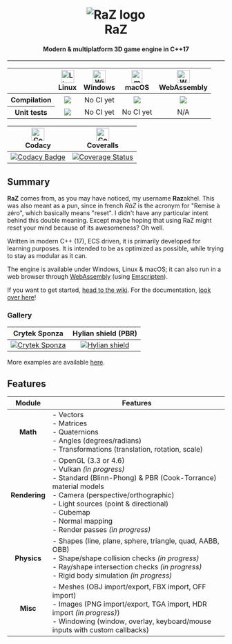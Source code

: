 <h1 align="center">
    <img alt="RaZ logo" src="https://i.imgur.com/rwGGcpr.png" />
    <br/>
    RaZ
</h1>

<h4 align="center">Modern &amp; multiplatform 3D game engine in C++17</h4>

---

<table>
    <thead>
        <tr>
            <th></th>
            <th>
                <img alt="Linux build" src="https://www.screenconnect.com/Images/LogoLinux.png" align="center" height="30" width="30" /><br />
                Linux
            </th>
            <th>
                <img alt="Windows build" src="https://upload.wikimedia.org/wikipedia/commons/thumb/7/76/Windows_logo_-_2012_%28dark_blue%2C_lines_thinner%29.svg/414px-Windows_logo_-_2012_%28dark_blue%2C_lines_thinner%29.svg.png" align="center" height="30" width="30" /><br />
                Windows
            </th>
            <th>
                <img alt="macOS build" src="https://upload.wikimedia.org/wikipedia/commons/thumb/f/fa/Apple_logo_black.svg/245px-Apple_logo_black.svg.png" align="center" height="30" width="25" /><br />
                macOS
            </th>
            <th>
                <img alt="WASM build" src="https://upload.wikimedia.org/wikipedia/commons/thumb/3/30/WebAssembly_Logo.png/150px-WebAssembly_Logo.png" align="center" height="30" width="30" /><br />
                WebAssembly
            </th>
        </tr>
    </thead>
    <tbody>
        <tr>
            <th align="center">Compilation</th>
            <td align="center"><a alt="Linux build status" href="https://travis-ci.com/Razakhel/RaZ"><img src="http://badges.herokuapp.com/travis/razakhel/raz?branch=master&label=build&env=BADGE=linux" /></a></td>
            <td align="center">No CI yet</td>
            <td align="center"><a alt="macOS build status" href="https://travis-ci.com/Razakhel/RaZ"><img src="http://badges.herokuapp.com/travis/razakhel/raz?branch=master&label=build&env=BADGE=osx" /></a></td>
            <td align="center"><a alt="WASM build status" href="https://travis-ci.com/Razakhel/RaZ"><img src="http://badges.herokuapp.com/travis/razakhel/raz?branch=master&label=build&env=BADGE=wasm" /></a></td>
        </tr>
        <tr>
            <th align="center">Unit tests</th>
            <td align="center"><a alt="Linux tests build status" href="https://travis-ci.com/Razakhel/RaZ"><img src="http://badges.herokuapp.com/travis/razakhel/raz?branch=master&label=build&env=BADGE=linux_tests" /></a></td>
            <td align="center">No CI yet</td>
            <td align="center">No CI yet</td>
            <td align="center">N/A</td>
        </tr>
    </tbody>
</table>

| <img alt="Codacy" src="https://seeklogo.com/images/C/codacy-logo-1A40ABD314-seeklogo.com.png" align="center" height="30" width="30" /><br />Codacy | <img alt="Coveralls" src="https://avatars3.githubusercontent.com/ml/318?s=140&v=4" align="center" height="30" width="30" /><br />Coveralls |
| :------------------------------------------------------------------------------------------------------------------------------------------------: | :----------------------------------------------------------------------------------------------------------------------------------------: |
| [![Codacy Badge](https://api.codacy.com/project/badge/Grade/2c8f744cfabc41ada9bd73f72ddd080f)](https://www.codacy.com/app/Razakhel/RaZ)            | [![Coverage Status](https://coveralls.io/repos/github/Razakhel/RaZ/badge.svg)](https://coveralls.io/github/Razakhel/RaZ)                   |

## Summary

**RaZ** comes from, as you may have noticed, my username **Raz**akhel. This was also meant as a pun, since in french _RàZ_ is the acronym for "Remise à zéro", which basically means "reset". I didn't have any particular intent behind this double meaning. Except maybe hoping that using RaZ might reset your mind because of its awesomeness? Oh well.

Written in modern C++ (17), ECS driven, it is primarily developed for learning purposes. It is intended to be as optimized as possible, while trying to stay as modular as it can.

The engine is available under Windows, Linux & macOS; it can also run in a web browser through [WebAssembly](https://webassembly.org/) (using [Emscripten](https://emscripten.org/)).

If you want to get started, [head to the wiki](https://github.com/Razakhel/RaZ/wiki). For the documentation, [look over here](http://razakhel.github.io/RaZ/doc/)!

### Gallery

| Crytek Sponza                                                                        | Hylian shield (PBR)                                                                  |
| :----------------------------------------------------------------------------------: | :----------------------------------------------------------------------------------: |
| [![Crytek Sponza](https://i.imgur.com/Tr1nnjV.jpg)](https://i.imgur.com/Tr1nnjV.jpg) | [![Hylian shield](https://i.imgur.com/UZ90KKJ.jpg)](https://i.imgur.com/UZ90KKJ.jpg) |

More examples are available [here](https://github.com/Razakhel/RaZ/wiki/Examples).

## Features

| Module        | Features                                                                                                                                                                                                                                                                       |
| :-----------: | ------------------------------------------------------------------------------------------------------------------------------------------------------------------------------------------------------------------------------------------------------------------------------ |
| **Math**      | - Vectors<br/>- Matrices<br/>- Quaternions<br/>- Angles (degrees/radians)<br/>- Transformations (translation, rotation, scale)                                                                                                                                                 |
| **Rendering** | - OpenGL (3.3 or 4.6)<br/>- Vulkan _(in progress)_<br/>- Standard (Blinn-Phong) & PBR (Cook-Torrance) material models<br/>- Camera (perspective/orthographic)<br/>- Light sources (point & directional)<br/>- Cubemap<br/>- Normal mapping<br/>- Render passes _(in progress)_ |
| **Physics**   | - Shapes (line, plane, sphere, triangle, quad, AABB, OBB)<br/>- Shape/shape collision checks _(in progress)_<br/>- Ray/shape intersection checks _(in progress)_<br/>- Rigid body simulation _(in progress)_                                                                   |
| **Misc**      | - Meshes (OBJ import/export, FBX import, OFF import)<br/>- Images (PNG import/export, TGA import, HDR import _(in progress)_)<br/>- Windowing (window, overlay, keyboard/mouse inputs with custom callbacks)                                                                   |
